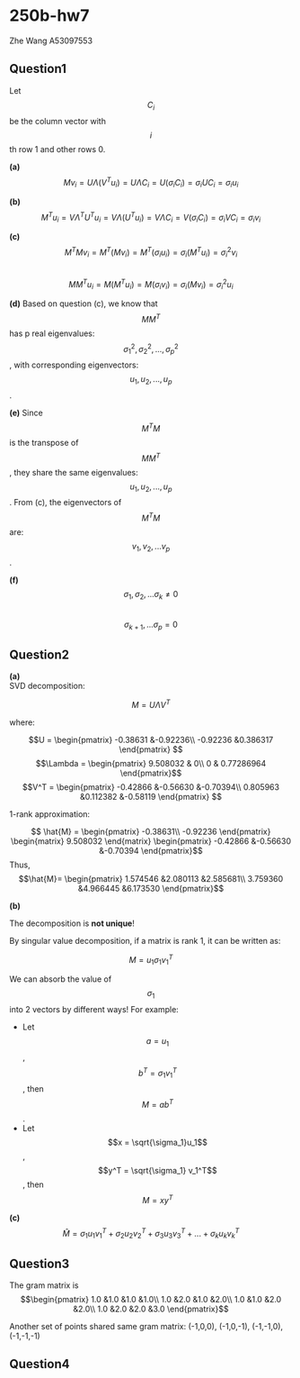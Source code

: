 # 250b-hw7

Zhe Wang
A53097553

## Question1


Let $$C_i$$ be the column vector with $$i$$th row 1 and other rows 0.

**(a)**
$$Mv_i = U \Lambda (V^Tu_i) = U\Lambda C_i= U (\sigma_i C_i) = \sigma_i U C_i = \sigma_i u_i$$

**(b)**
$$M^Tu_i = V\Lambda^T U^Tu_i = V\Lambda (U^Tu_i) = V \Lambda C_i = V (\sigma_i C_i) = \sigma_i VC_i = \sigma_i v_i $$

**(c)**
$$M^T M v_i = M^T (M v_i) = M^T (\sigma_i u_i) = \sigma_i (M^T u_i) = \sigma_i^2 v_i $$  
$$MM^Tu_i = M(M^Tu_i) = M(\sigma_i v_i) = \sigma_i(Mv_i) = \sigma_i^2u_i$$

**(d)**
Based on question (c), we know that $$MM^T$$ has p real eigenvalues: $$\sigma_1^2, \sigma_2^2, ... ,\sigma_p^2$$, with corresponding eigenvectors: $$u_1, u_2, ..., u_p$$.

**(e)**
Since $$M^TM$$ is the transpose of $$MM^T$$, they share the same eigenvalues: $$u_1, u_2, ..., u_p$$. From (c), the eigenvectors of $$M^TM$$ are: $$v_1, v_2, ... v_p$$.

**(f)**
$$\sigma_1, \sigma_2, ... \sigma_k \neq 0$$  
$$\sigma_{k+1}, ... \sigma_p = 0 $$

## Question2

**(a)**  
SVD decomposition:

$$M = U\Lambda V^T $$

where:

$$U = \begin{pmatrix}
-0.38631 &-0.92236\\
-0.92236 &0.386317
\end{pmatrix} $$
$$\Lambda = \begin{pmatrix}
9.508032 & 0\\ 0 & 0.77286964
\end{pmatrix}$$
$$V^T = 
\begin{pmatrix}
-0.42866 &-0.56630 &-0.70394\\
0.805963 &0.112382 &-0.58119
\end{pmatrix} $$

1-rank approximation:

$$ \hat{M} = 
\begin{pmatrix}
-0.38631\\
-0.92236
\end{pmatrix} \begin{matrix} 9.508032 \end{matrix} 
\begin{pmatrix}
-0.42866 &-0.56630 &-0.70394
\end{pmatrix}$$
Thus, $$\hat{M}= 
\begin{pmatrix}
1.574546 &2.080113 &2.585681\\
3.759360 &4.966445 &6.173530
\end{pmatrix}$$

**(b)**  

The decomposition is **not unique**!

By singular value decomposition, if a matrix is rank 1, it can be written as:

$$M = u_1 \sigma_1 v_1^T $$

We can absorb the value of $$\sigma_1$$ into 2 vectors by different ways! For example:

* Let $$a = u_1$$, $$b^T = \sigma_1 v_1^T$$, then $$M=ab^T$$.
* Let $$x = \sqrt{\sigma_1}u_1$$, $$y^T = \sqrt{\sigma_1} v_1^T$$, then $$M=xy^T$$

**(c)**  
$$\hat{M} = \sigma_1u_1v_1^T + \sigma_2u_2v_2^T + \sigma_3u_3v_3^T + ... + \sigma_ku_kv_k^T$$


## Question3

The gram matrix is
$$\begin{pmatrix}
1.0 &1.0 &1.0 &1.0\\
1.0 &2.0 &1.0 &2.0\\
1.0 &1.0 &2.0 &2.0\\
1.0 &2.0 &2.0 &3.0
\end{pmatrix}$$

Another set of points shared same gram matrix: (-1,0,0), (-1,0,-1), (-1,-1,0), (-1,-1,-1)

## Question4


























